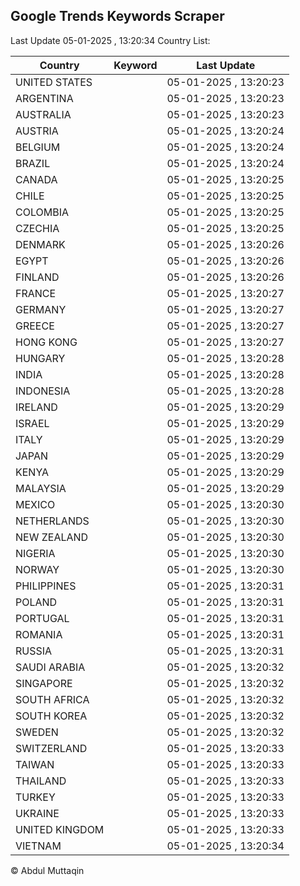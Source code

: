 
## Google Trends Keywords Scraper

Last Update 05-01-2025 , 13:20:34
Country List:

| Country | Keyword | Last Update |
| --- | --- | --- |
| UNITED STATES |  | 05-01-2025 , 13:20:23 |
| ARGENTINA |  | 05-01-2025 , 13:20:23 |
| AUSTRALIA |  | 05-01-2025 , 13:20:23 |
| AUSTRIA |  | 05-01-2025 , 13:20:24 |
| BELGIUM |  | 05-01-2025 , 13:20:24 |
| BRAZIL |  | 05-01-2025 , 13:20:24 |
| CANADA |  | 05-01-2025 , 13:20:25 |
| CHILE |  | 05-01-2025 , 13:20:25 |
| COLOMBIA |  | 05-01-2025 , 13:20:25 |
| CZECHIA |  | 05-01-2025 , 13:20:25 |
| DENMARK |  | 05-01-2025 , 13:20:26 |
| EGYPT |  | 05-01-2025 , 13:20:26 |
| FINLAND |  | 05-01-2025 , 13:20:26 |
| FRANCE |  | 05-01-2025 , 13:20:27 |
| GERMANY |  | 05-01-2025 , 13:20:27 |
| GREECE |  | 05-01-2025 , 13:20:27 |
| HONG KONG |  | 05-01-2025 , 13:20:27 |
| HUNGARY |  | 05-01-2025 , 13:20:28 |
| INDIA |  | 05-01-2025 , 13:20:28 |
| INDONESIA |  | 05-01-2025 , 13:20:28 |
| IRELAND |  | 05-01-2025 , 13:20:29 |
| ISRAEL |  | 05-01-2025 , 13:20:29 |
| ITALY |  | 05-01-2025 , 13:20:29 |
| JAPAN |  | 05-01-2025 , 13:20:29 |
| KENYA |  | 05-01-2025 , 13:20:29 |
| MALAYSIA |  | 05-01-2025 , 13:20:29 |
| MEXICO |  | 05-01-2025 , 13:20:30 |
| NETHERLANDS |  | 05-01-2025 , 13:20:30 |
| NEW ZEALAND |  | 05-01-2025 , 13:20:30 |
| NIGERIA |  | 05-01-2025 , 13:20:30 |
| NORWAY |  | 05-01-2025 , 13:20:30 |
| PHILIPPINES |  | 05-01-2025 , 13:20:31 |
| POLAND |  | 05-01-2025 , 13:20:31 |
| PORTUGAL |  | 05-01-2025 , 13:20:31 |
| ROMANIA |  | 05-01-2025 , 13:20:31 |
| RUSSIA |  | 05-01-2025 , 13:20:31 |
| SAUDI ARABIA |  | 05-01-2025 , 13:20:32 |
| SINGAPORE |  | 05-01-2025 , 13:20:32 |
| SOUTH AFRICA |  | 05-01-2025 , 13:20:32 |
| SOUTH KOREA |  | 05-01-2025 , 13:20:32 |
| SWEDEN |  | 05-01-2025 , 13:20:32 |
| SWITZERLAND |  | 05-01-2025 , 13:20:33 |
| TAIWAN |  | 05-01-2025 , 13:20:33 |
| THAILAND |  | 05-01-2025 , 13:20:33 |
| TURKEY |  | 05-01-2025 , 13:20:33 |
| UKRAINE |  | 05-01-2025 , 13:20:33 |
| UNITED KINGDOM |  | 05-01-2025 , 13:20:33 |
| VIETNAM |  | 05-01-2025 , 13:20:34 |

© Abdul Muttaqin
